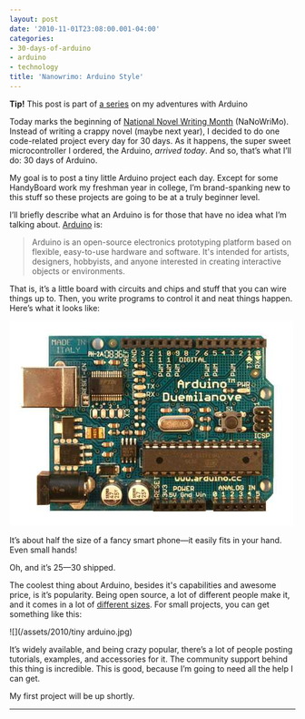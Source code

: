 ```yaml
---
layout: post
date: '2010-11-01T23:08:00.001-04:00'
categories:
- 30-days-of-arduino
- arduino
- technology
title: 'Nanowrimo: Arduino Style'
---
```


**Tip!** This post is part of [a series](/tag/30-days-of-arduino) on my adventures with Arduino

Today marks the beginning of [National Novel Writing Month](http://www.nanowrimo.org/) (NaNoWriMo). Instead of writing a crappy novel (maybe next year), I decided to do one code-related project every day for 30 days. As it happens, the super sweet microcontroller I ordered, the Arduino, *arrived today*. And so, that’s what I’ll do: 30 days of Arduino.

My goal is to post a tiny little Arduino project each day. Except for some HandyBoard work my freshman year in college, I’m brand-spanking new to this stuff so these projects are going to be at a truly beginner level. 

I’ll briefly describe what an Arduino is for those that have no idea what I’m talking about. [Arduino](http://arduino.cc/) is:

> Arduino is an open-source electronics prototyping platform based on flexible, easy-to-use hardware and software. It's intended for artists, designers, hobbyists, and anyone interested in creating interactive objects or environments.

That is, it’s a little board with circuits and chips and stuff that you can wire things up to. Then, you write programs to control it and neat things happen. Here’s what it looks like:  

![](/assets/2010/Duemilanove_3.jpg)

It’s about half the size of a fancy smart phone—it easily fits in your hand. Even small hands!

Oh, and it’s $25—$30 shipped.

The coolest thing about Arduino, besides it's capabilities and awesome price, is it’s popularity. Being open source, a lot of different people make it, and it comes in a lot of [different sizes](http://www.sparkfun.com/commerce/tutorial_info.php?tutorials_id=148). For small projects, you can get something like this:

![](/assets/2010/tiny arduino.jpg)

It’s widely available, and being crazy popular, there’s a lot of people posting tutorials, examples, and accessories for it. The community support behind this thing is incredible. This is good, because I’m going to need all the help I can get.

My first project will be up shortly.

---

